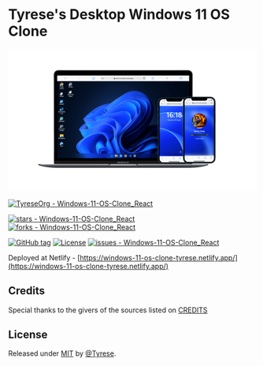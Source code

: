 # Tyrese's Desktop Windows 11 OS Clone

![Mockup](./docs/images/mockup.png)

[![TyreseOrg - Windows-11-OS-Clone_React](https://img.shields.io/static/v1?label=TyreseOrg&message=Windows-11-OS-Clone_React&color=blue&logo=github)](https://github.com/TyreseOrg/Windows-11-OS-Clone_React "Go to GitHub repo")

<!-- [![pages-build-deployment](https://github.com/TyreseOrg/Windows-11-OS-Clone_React/actions/workflows/pages/pages-build-deployment/badge.svg?branch=main)](https://github.com/TyreseOrg/Windows-11-OS-Clone_React/actions/workflows/pages/pages-build-deployment) -->

[![stars - Windows-11-OS-Clone_React](https://img.shields.io/github/stars/TyreseOrg/Windows-11-OS-Clone_React?style=social)](https://github.com/TyreseOrg/Windows-11-OS-Clone_React)
[![forks - Windows-11-OS-Clone_React](https://img.shields.io/github/forks/TyreseOrg/Windows-11-OS-Clone_React?style=social)](https://github.com/TyreseOrg/Windows-11-OS-Clone_React)

[![GitHub tag](https://img.shields.io/github/tag/TyreseOrg/Windows-11-OS-Clone_React?include_prereleases=&sort=semver&color=blue)](https://github.com/TyreseOrg/Windows-11-OS-Clone_React/releases/)
[![License](https://img.shields.io/badge/License-MIT-blue)](#license)
[![issues - Windows-11-OS-Clone_React](https://img.shields.io/github/issues/TyreseOrg/Windows-11-OS-Clone_React)](https://github.com/TyreseOrg/Windows-11-OS-Clone_React/issues)

Deployed at Netlify - [https://windows-11-os-clone-tyrese.netlify.app/](https://windows-11-os-clone-tyrese.netlify.app/)

## Credits

Special thanks to the givers of the sources listed on [CREDITS](https://github.com/TyreseOrg/Windows-11-OS-Clone_React/blob/main/CREDITS.md)

## License

Released under [MIT](/LICENSE) by [@Tyrese](https://github.com/TyreseOrg).
